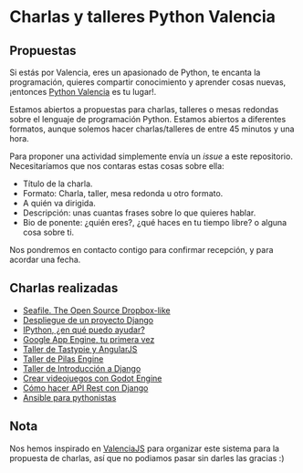 # Charlas y talleres Python Valencia

## Propuestas

Si estás por Valencia, eres un apasionado de Python, te encanta la programación, quieres compartir conocimiento y aprender cosas nuevas, ¡entonces [Python Valencia](http://www.meetup.com/es/Python-Valencia-Meetup/) es tu lugar!. 

Estamos abiertos a propuestas para charlas, talleres o mesas redondas sobre el lenguaje de programación Python. Estamos abiertos a diferentes formatos,  aunque solemos hacer charlas/talleres de entre 45 minutos y una hora.

Para proponer una actividad simplemente envía un _issue_ a este repositorio. Necesitaríamos que nos contaras estas cosas sobre ella:

* Título de la charla.
* Formato: Charla, taller, mesa redonda u otro formato.
* A quién va dirigida.
* Descripción: unas cuantas frases sobre lo que quieres hablar.
* Bio de ponente: ¿quién eres?, ¿qué haces en tu tiempo libre? o alguna cosa sobre ti.

Nos pondremos en contacto contigo para confirmar recepción, y para acordar una fecha.

## Charlas realizadas

* [Seafile. The Open Source Dropbox-like](https://github.com/pythonvlc/workshop-seafile/)
* [Despliegue de un proyecto Django](https://github.com/pythonvlc/workshop-deploying-django/)
* [IPython, ¿en qué puedo ayudar?](https://github.com/pythonvlc/workshop-ipython/)
* [Google App Engine, tu primera vez](https://github.com/pythonvlc/workshop-gae-dumbboard/)
* [Taller de Tastypie y AngularJS](https://github.com/pythonvlc/workshop-tastypie-angularjs/)
* [Taller de Pilas Engine](https://github.com/pythonvlc/workshop-pilas-engine)
* [Taller de Introducción a Django](https://github.com/pythonvlc/workshop-introduction-django)
* [Crear videojuegos con Godot Engine](https://www.youtube.com/watch?v=od5XGhq1RNo)
* [Cómo hacer API Rest con Django](https://www.youtube.com/watch?v=RoxEX9DFF7s)
* [Ansible para pythonistas](https://github.com/mtribaldos/ansible-for-pythonistas-talk)


## Nota
Nos hemos inspirado en [ValenciaJS](http://www.valenciajs.org/) para organizar este sistema para la propuesta de charlas, así que no podiamos pasar sin darles las gracias :)

